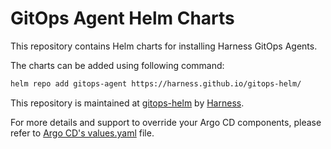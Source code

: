 # GitOps Agent Helm Charts

This repository contains Helm charts for installing Harness GitOps Agents.

The charts can be added using following command:
```bash
helm repo add gitops-agent https://harness.github.io/gitops-helm/
```

This repository is maintained at [gitops-helm](https://github.com/harness/gitops-helm) by [Harness](http://harness.io/).

For more details and support to override your Argo CD components, please refer to [Argo CD's values.yaml](https://github.com/argoproj/argo-helm/blob/main/charts/argo-cd/values.yaml) file.
